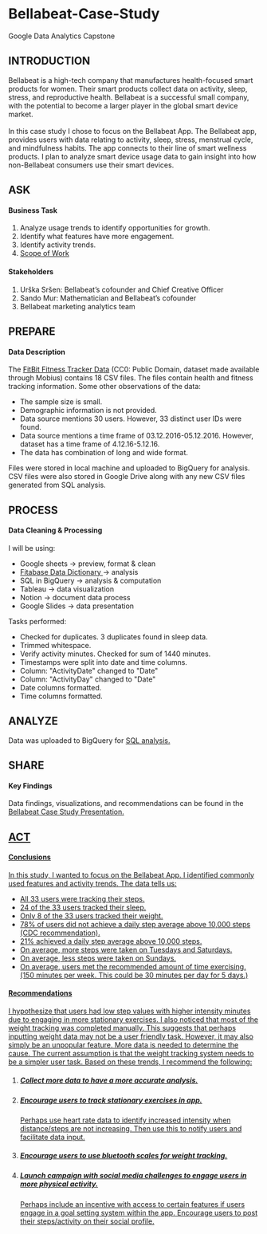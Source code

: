 # Bellabeat-Case-Study
Google Data Analytics Capstone

<h2>INTRODUCTION</h2>
Bellabeat is a high-tech company that manufactures health-focused smart products for women. Their smart products collect data on activity, sleep, stress, and reproductive health. Bellabeat is a successful small company, with the potential to become a larger player in the global smart device market. 
<br />
<br />
In this case study I chose to focus on the Bellabeat App. The Bellabeat app, provides users with data relating to activity, sleep, stress, menstrual cycle, and mindfulness habits. The app connects to their line of smart wellness products. I plan to analyze smart device usage data to gain insight into how non-Bellabeat consumers use their smart devices.
<br />


<h2>ASK</h2>
<h4>Business Task</h4>
<ol>
<li> Analyze usage trends to identify opportunities for growth.</li>
<li> Identify what features have more engagement.</li>
<li> Identify activity trends.</li>
<li><a href="https://docs.google.com/document/d/1r7s6VpxifJ5_85hbu5IcIqzurBXF0aDFv6ClSFimPZA/preview">Scope of Work</a></li>
</ol>

<h4>Stakeholders</h4>
<ol>
<li>Urška Sršen: Bellabeat’s cofounder and Chief Creative Officer</li>
<li>Sando Mur: Mathematician and Bellabeat’s cofounder</li>
<li>Bellabeat marketing analytics team</li>
</ol>

<h2>PREPARE</h2>
<h4>Data Description</h4>
The <a href="https://www.kaggle.com/datasets/arashnic/fitbit">FitBit Fitness Tracker Data</a> (CC0: Public Domain, dataset made available through Mobius) contains 18 CSV files. The files contain health and fitness tracking information. Some other observations of the data: 
<ul>
  <li>The sample size is small. </li>
  <li>Demographic information is not provided. </li>
  <li>Data source mentions 30 users. However, 33 distinct user IDs were found. </li>
  <li>Data source mentions a time frame of 03.12.2016-05.12.2016. However, dataset has a time frame of  4.12.16-5.12.16. </li>
  <li>The data has combination of long and wide format. </li>
</ul>
Files were stored in local machine and uploaded to BigQuery for analysis. CSV files were also stored in Google Drive along with any new CSV files generated from SQL analysis.

<h2>PROCESS</h2>
<h4>Data Cleaning & Processing</h4>
I will be using: 
<ul>
<li>Google sheets → preview, format & clean</li>
<li><a href="http://www.fitabase.com/media/1930/fitabasedatadictionary102320.pdf">Fitabase Data Dictionary </a>→ analysis</li>
<li>SQL in BigQuery → analysis & computation</li>
<li>Tableau → data visualization</li>
<li>Notion → document data process</li>
<li>Google Slides → data presentation</li>
</ul>

Tasks performed:
<ul>
<li>Checked for duplicates. 3 duplicates found in sleep data.</li>
<li>Trimmed whitespace.</li>
<li>Verify activity minutes. Checked for sum of 1440 minutes.</li>
<li>Timestamps were split into date and time columns.</li>
<li>Column: "ActivityDate" changed to "Date"</li>
<li>Column: "ActivityDay" changed to "Date"</li>
<li>Date columns formatted.</li>
<li>Time columns formatted.</li>
</ul>


<h2>ANALYZE</h2>
Data was uploaded to BigQuery for <a href="https://github.com/ptorres1126/SQL-Bellabeat">SQL analysis.</a>

<h2>SHARE</h2>
<h4>Key Findings</h4>
Data findings, visualizations, and recommendations can be found in the <a href="http://docs.google.com/presentation/d/1CpozC_KeWlQ9Vlayq1Q-s66B0dImtPiHq0bBZ9W0tPk/preview">Bellabeat Case Study Presentation.

<h2>ACT</h2>
<h4>Conclusions</h4>
In this study, I wanted to focus on the Bellabeat App. I identified commonly used features and activity trends. The data tells us:
<ul>
<li>All 33 users were tracking their steps. </li>
<li>24 of the 33 users tracked their sleep. </li>
<li>Only 8 of the 33 users tracked their weight. </li>
<li>78% of users did not achieve a daily step average above 10,000 steps (CDC recommendation).</li>
<li>21% achieved a daily step average above 10,000 steps.</li>
<li>On average, more steps were taken on Tuesdays and Saturdays.</li>
<li>On average, less steps were taken on Sundays.</li>
<li>On average, users met the recommended amount of time exercising. (150 minutes per week. This could be 30 minutes per day for 5 days.)</li>
</ul>

<h4>Recommendations</h4>
I hypothesize that users had low step values with higher intensity minutes due to engaging in more stationary exercises. I also noticed that most of the weight tracking was completed manually. This suggests that perhaps inputting weight data may not be a user friendly task. However, it may also simply be an unpopular feature. More data is needed to determine the cause. The current assumption is that the weight tracking system needs to be a simpler user task. Based on these trends, I recommend the following: 
<ol>
<li><h5>Collect more data to have a more accurate analysis.</h5></li>
<li><h5>Encourage users to track stationary exercises in app.</h5> Perhaps use heart rate data to identify increased intensity when distance/steps are not increasing. Then use this to notify users and facilitate data input. </li>
<li><h5>Encourage users to use bluetooth scales for weight tracking.</h5></li>
<li><h5>Launch campaign with social media challenges to engage users in more physical activity.</h5>Perhaps include an incentive with access to certain features if users engage in a goal setting system within the app. Encourage users to post their steps/activity on their social profile.</li>
</ol>



<!--
 ```diff
- text in red
+ text in green
! text in orange
# text in gray
@@ text in purple (and bold)@@
```
--!>
